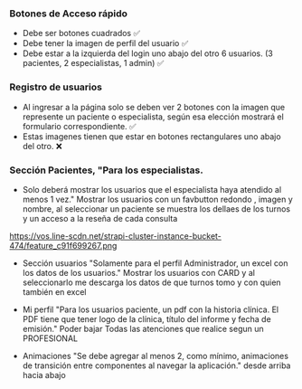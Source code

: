 ### Botones de Acceso rápido

- Debe ser botones cuadrados ✅
- Debe tener la imagen de perfil del usuario ✅
- Debe estar a la izquierda del login uno abajo del otro 6 usuarios. (3 pacientes, 2 especialistas, 1 admin) ✅

### Registro de usuarios

- Al ingresar a la página solo se deben ver 2 botones con la imagen que represente un paciente o especialista, según esa elección mostrará el formulario correspondiente. ✅
- Estas imagenes tienen que estar en botones rectangulares uno abajo del otro. ❌

### Sección Pacientes, "Para los especialistas.

- Solo deberá mostrar los usuarios que el especialista haya atendido al menos 1 vez." Mostrar los usuarios con un favbutton redondo , imagen y nombre, al seleccionar un paciente se muestra los dellaes de los turnos y un acceso a la reseña de cada consulta

https://vos.line-scdn.net/strapi-cluster-instance-bucket-474/feature_c91f699267.png

- Sección usuarios "Solamente para el perfil Administrador, un excel con los datos de los
usuarios." Mostrar los usuarios con CARD y al seleccionarlo me descarga los datos de que turnos tomo y con quien
también en excel

- Mi perfil "Para los usuarios paciente, un pdf con la historia clínica. El PDF tiene que tener logo de la clínica, título del informe y fecha de emisión." Poder bajar Todas las atenciones que realice segun un PROFESIONAL

- Animaciones "Se debe agregar al menos 2, como mínimo, animaciones de transición entre componentes al navegar la aplicación." desde arriba hacia abajo
